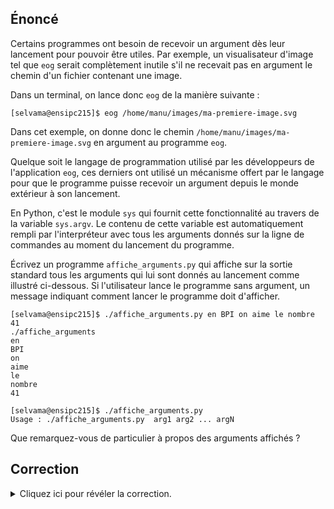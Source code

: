 ## Énoncé

Certains programmes ont besoin de recevoir un argument dès leur lancement pour pouvoir être utiles.
Par exemple, un visualisateur d'image tel que `eog` serait complètement inutile s'il ne recevait pas en argument le chemin d'un fichier contenant une image.

Dans un terminal, on lance donc `eog` de la manière suivante :

```console
[selvama@ensipc215]$ eog /home/manu/images/ma-premiere-image.svg
```

Dans cet exemple, on donne donc le chemin `/home/manu/images/ma-premiere-image.svg` en argument au programme `eog`.

Quelque soit le langage de programmation utilisé par les développeurs de l'application `eog`, ces derniers ont utilisé un mécanisme offert par le langage pour que le programme puisse recevoir un argument depuis le monde extérieur à son lancement.

En Python, c'est le module `sys` qui fournit cette fonctionnalité au travers de la variable `sys.argv`.
Le contenu de cette variable est automatiquement rempli par l'interpréteur avec tous les arguments donnés sur la ligne de commandes au moment du lancement du programme.

Écrivez un programme `affiche_arguments.py` qui affiche sur la sortie standard tous les arguments qui lui sont donnés au lancement comme illustré ci-dessous.
Si l'utilisateur lance le programme sans argument, un message indiquant comment lancer le programme doit d'afficher.

```console
[selvama@ensipc215]$ ./affiche_arguments.py en BPI on aime le nombre 41
./affiche_arguments
en
BPI
on
aime
le
nombre
41

[selvama@ensipc215]$ ./affiche_arguments.py
Usage : ./affiche_arguments.py  arg1 arg2 ... argN
```

Que remarquez-vous de particulier à propos des arguments affichés ?

## Correction
<details markdown="1">
<summary>Cliquez ici pour révéler la correction.</summary>

`affiche_arguments.py` :

```python
#!/usr/bin/env python3
""" Un programme qui illustre la notion d'arguments du programme principal """


# On importe sys pour pouvoir accéder à sys.argv, qui
# est une `list` de mots, chaque mot représentant
# un argument sur la ligne de commandes, sous la forme
# d'une chaîne de caractères.
import sys

# Si on ne donne pas d'arguments sur la ligne de commandes,
# ce programme n'est pas très utile !
# Du coup on regarde la longueur de la `list`.
# Dans notre cas, elle doit être supérieure à 1 : en effet
# sys.argv[0] contient toujours le programme lui-même, tel
# qu'il a été lancé dans le terminal.
if len(sys.argv) == 1:
    # Pratique pour afficher le nom du programme quel qu'il soit !
    print("Usage :", sys.argv[0], " arg1 arg2 ... argN")
else:
    # C'est fastoche, on a juste à parcourir sys.argv !
    for arg in sys.argv:
        print(arg)

```
</details>
